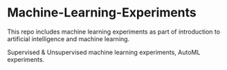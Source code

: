 # Machine-Learning-Experiments

This repo includes machine learning experiments as part of introduction to artificial intelligence and machine learning.

Supervised & Unsupervised machine learning experiments, AutoML experiments.
